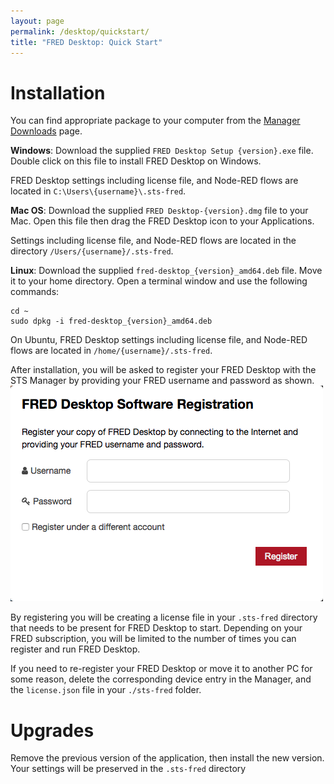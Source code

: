 ```yaml
---
layout: page
permalink: /desktop/quickstart/
title: "FRED Desktop: Quick Start"
---
```


# Installation

You can find appropriate package to your computer from the [Manager Downloads](https://manager.sensetecnic.com/dash/agents) page.

**Windows**:  Download the supplied `FRED Desktop Setup {version}.exe` file.  Double click on this file to install FRED Desktop on Windows.

FRED Desktop settings including license file, and Node-RED flows are located in `C:\Users\{username}\.sts-fred`.

**Mac OS**:  Download the supplied `FRED Desktop-{version}.dmg` file to your Mac.  Open this file then drag the FRED Desktop icon to your Applications.

Settings including license file, and Node-RED flows are located in the directory `/Users/{username}/.sts-fred`.

**Linux**:  Download the supplied `fred-desktop_{version}_amd64.deb` file. Move it to your home directory.  Open a terminal window and use the following commands:

    cd ~
    sudo dpkg -i fred-desktop_{version}_amd64.deb

On Ubuntu, FRED Desktop settings including license file, and Node-RED flows are located in `/home/{username}/.sts-fred`.

After installation, you will be asked to register your FRED Desktop with the STS Manager by providing your FRED username and password as shown.
![desktop-register.png](/assets/images/desktop-register.png)

By registering you will be creating a license file in your `.sts-fred` directory that needs to be present for FRED Desktop to start.  Depending on your FRED subscription, you will be limited to the number of times you can register and run FRED Desktop.

If you need to re-register your FRED Desktop or move it to another PC for some reason, delete the corresponding device entry in the Manager, and the `license.json` file in your `./sts-fred` folder.

# Upgrades

Remove the previous version of the application, then install the new version.  Your settings will be preserved in the `.sts-fred` directory
